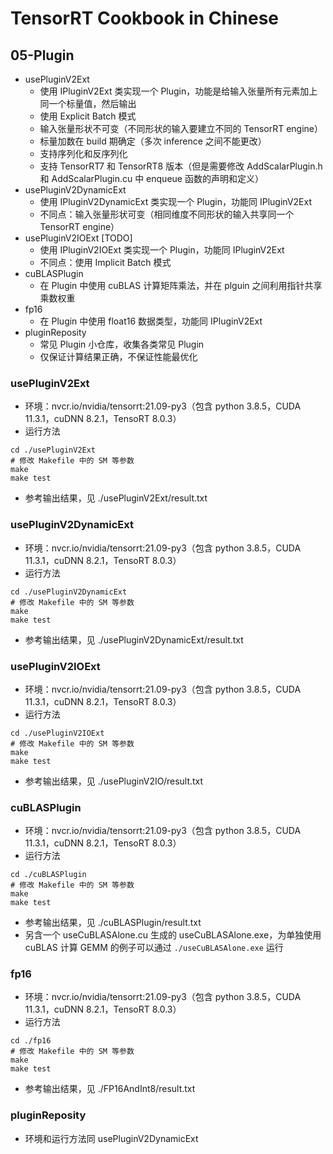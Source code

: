 # TensorRT Cookbook in Chinese

## 05-Plugin
+ usePluginV2Ext
    - 使用 IPluginV2Ext 类实现一个 Plugin，功能是给输入张量所有元素加上同一个标量值，然后输出
    - 使用 Explicit Batch 模式
    - 输入张量形状不可变（不同形状的输入要建立不同的 TensorRT engine）
    - 标量加数在 build 期确定（多次 inference 之间不能更改）
    - 支持序列化和反序列化
    - 支持 TensorRT7 和 TensorRT8 版本（但是需要修改 AddScalarPlugin.h 和 AddScalarPlugin.cu 中 enqueue 函数的声明和定义）
+ usePluginV2DynamicExt
    - 使用 IPluginV2DynamicExt 类实现一个 Plugin，功能同 IPluginV2Ext
    - 不同点：输入张量形状可变（相同维度不同形状的输入共享同一个 TensorRT engine）
+ usePluginV2IOExt [TODO]
    - 使用 IPluginV2IOExt 类实现一个 Plugin，功能同 IPluginV2Ext
    - 不同点：使用 Implicit Batch 模式
+ cuBLASPlugin
    - 在 Plugin 中使用 cuBLAS 计算矩阵乘法，并在 plguin 之间利用指针共享乘数权重
+ fp16
    - 在 Plugin 中使用 float16 数据类型，功能同 IPluginV2Ext
+ pluginReposity
    - 常见 Plugin 小仓库，收集各类常见 Plugin
    - 仅保证计算结果正确，不保证性能最优化

### usePluginV2Ext
+ 环境：nvcr.io/nvidia/tensorrt:21.09-py3（包含 python 3.8.5，CUDA 11.3.1，cuDNN 8.2.1，TensoRT 8.0.3）
+ 运行方法
```shell
cd ./usePluginV2Ext
# 修改 Makefile 中的 SM 等参数
make
make test
```
+ 参考输出结果，见 ./usePluginV2Ext/result.txt

### usePluginV2DynamicExt
+ 环境：nvcr.io/nvidia/tensorrt:21.09-py3（包含 python 3.8.5，CUDA 11.3.1，cuDNN 8.2.1，TensoRT 8.0.3）
+ 运行方法
```shell
cd ./usePluginV2DynamicExt
# 修改 Makefile 中的 SM 等参数
make
make test
```
+ 参考输出结果，见 ./usePluginV2DynamicExt/result.txt

### usePluginV2IOExt
+ 环境：nvcr.io/nvidia/tensorrt:21.09-py3（包含 python 3.8.5，CUDA 11.3.1，cuDNN 8.2.1，TensoRT 8.0.3）
+ 运行方法
```shell
cd ./usePluginV2IOExt
# 修改 Makefile 中的 SM 等参数
make
make test
```
+ 参考输出结果，见 ./usePluginV2IO/result.txt

### cuBLASPlugin
+ 环境：nvcr.io/nvidia/tensorrt:21.09-py3（包含 python 3.8.5，CUDA 11.3.1，cuDNN 8.2.1，TensoRT 8.0.3）
+ 运行方法
```shell
cd ./cuBLASPlugin
# 修改 Makefile 中的 SM 等参数
make
make test
```
+ 参考输出结果，见 ./cuBLASPlugin/result.txt
+ 另含一个 useCuBLASAlone.cu 生成的 useCuBLASAlone.exe，为单独使用 cuBLAS 计算 GEMM 的例子可以通过 ```./useCuBLASAlone.exe``` 运行

### fp16
+ 环境：nvcr.io/nvidia/tensorrt:21.09-py3（包含 python 3.8.5，CUDA 11.3.1，cuDNN 8.2.1，TensoRT 8.0.3）
+ 运行方法
```shell
cd ./fp16
# 修改 Makefile 中的 SM 等参数
make
make test
```
+ 参考输出结果，见 ./FP16AndInt8/result.txt

### pluginReposity
+ 环境和运行方法同 usePluginV2DynamicExt

